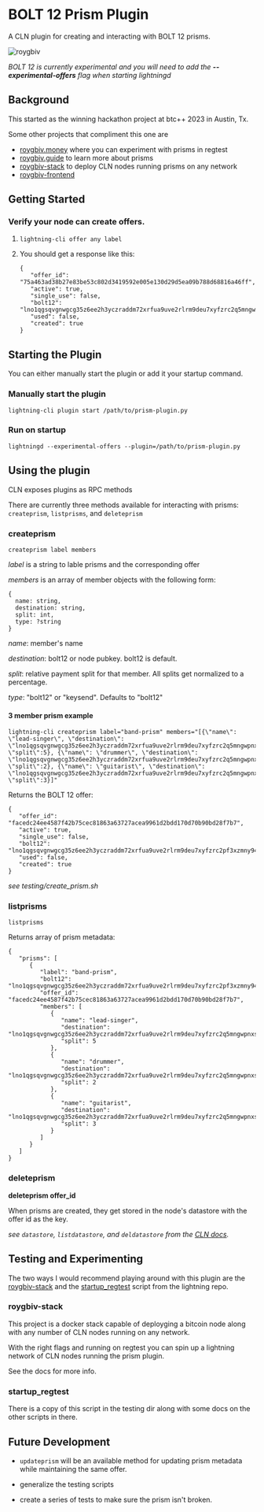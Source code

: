 # BOLT 12 Prism Plugin

A CLN plugin for creating and interacting with BOLT 12 prisms.

![roygbiv](https://github.com/daGoodenough/bolt12-prism/assets/108303703/2c4ba75d-b0ab-4c3f-a5c4-2202716a04a0)

_BOLT 12 is currently experimental and you will need to add the **--experimental-offers** flag when starting lightningd_

## Background

This started as the winning hackathon project at btc++ 2023 in Austin, Tx.

Some other projects that compliment this one are

- [roygbiv.money](https://roygbiv.money) where you can experiment with prisms in regtest
- [roygbiv.guide](https://roygbiv.guide) to learn more about prisms
- [roygbiv-stack](https://github.com/farscapian/roygbiv-stack) to deploy CLN nodes running prisms on any network
- [roygbiv-frontend](https://github.com/johngribbin/ROYGBIV-frontend)

## Getting Started

### Verify your node can create offers.

1. `lightning-cli offer any label`
2. You should get a response like this:

   ```
   {
      "offer_id": "75a463ad38b27e83be53c802d3419592e005e130d29d5ea09b788d68816a46ff",
      "active": true,
      "single_use": false,
      "bolt12": "lno1qgsqvgnwgcg35z6ee2h3yczraddm72xrfua9uve2rlrm9deu7xyfzrc2q5mngwpnxstzzql8sxrnaaq8secwrcsw5wmdxtfqgj9kamaslpvgxk08g0tdmqzmav",
      "used": false,
      "created": true
   }
   ```

## Starting the Plugin

You can either manually start the plugin or add it your startup command.

### Manually start the plugin

`lightning-cli plugin start /path/to/prism-plugin.py`

### Run on startup

`lightningd --experimental-offers --plugin=/path/to/prism-plugin.py`

## Using the plugin

CLN exposes plugins as RPC methods

There are currently three methods available for interacting with prisms: `createprism`, `listprisms`, and `deleteprism`

### createprism

`createprism label members`

_label_ is a string to lable prisms and the corresponding offer

_members_ is an array of member objects with the following form:

```
{
  name: string,
  destination: string,
  split: int,
  type: ?string
}
```

_name_: member's name

_destination_: bolt12 or node pubkey. bolt12 is default.

_split_: relative payment split for that member. All splits get normalized to a percentage.

_type_: "bolt12" or "keysend". Defaults to "bolt12"

#### 3 member prism example

```
lightning-cli createprism label="band-prism" members="[{\"name\": \"lead-singer\", \"destination\": \"lno1qgsqvgnwgcg35z6ee2h3yczraddm72xrfua9uve2rlrm9deu7xyfzrc2q5mngwpnxstzzql8sxrnaaq8secwrcsw5wmdxtfqgj9kamaslpvgxk08g0tdmqzmav\", \"split\":5}, {\"name\": \"drummer\", \"destination\": \"lno1qgsqvgnwgcg35z6ee2h3yczraddm72xrfua9uve2rlrm9deu7xyfzrc2q5mngwpnxstzzql8sxrnaaq8secwrcsw5wmdxtfqgj9kamaslpvgxk08g0tdmqzmav\", \"split\":2}, {\"name\": \"guitarist\", \"destination\": \"lno1qgsqvgnwgcg35z6ee2h3yczraddm72xrfua9uve2rlrm9deu7xyfzrc2q5mngwpnxstzzql8sxrnaaq8secwrcsw5wmdxtfqgj9kamaslpvgxk08g0tdmqzmav\", \"split\":3}]"

```

Returns the BOLT 12 offer:

```
{
   "offer_id": "facedc24ee4587f42b75cec81863a63727acea9961d2bdd170d70b90bd28f7b7",
   "active": true,
   "single_use": false,
   "bolt12": "lno1qgsqvgnwgcg35z6ee2h3yczraddm72xrfua9uve2rlrm9deu7xyfzrc2pf3xzmny94c8y6tnd5tzzql8sxrnaaq8secwrcsw5wmdxtfqgj9kamaslpvgxk08g0tdmqzmav",
   "used": false,
   "created": true
}
```

_see testing/create_prism.sh_

### listprisms

`listprisms`

Returns array of prism metadata:

```
{
   "prisms": [
      {
         "label": "band-prism",
         "bolt12": "lno1qgsqvgnwgcg35z6ee2h3yczraddm72xrfua9uve2rlrm9deu7xyfzrc2pf3xzmny94c8y6tnd5tzzql8sxrnaaq8secwrcsw5wmdxtfqgj9kamaslpvgxk08g0tdmqzmav",
         "offer_id": "facedc24ee4587f42b75cec81863a63727acea9961d2bdd170d70b90bd28f7b7",
         "members": [
            {
               "name": "lead-singer",
               "destination": "lno1qgsqvgnwgcg35z6ee2h3yczraddm72xrfua9uve2rlrm9deu7xyfzrc2q5mngwpnxstzzql8sxrnaaq8secwrcsw5wmdxtfqgj9kamaslpvgxk08g0tdmqzmav",
               "split": 5
            },
            {
               "name": "drummer",
               "destination": "lno1qgsqvgnwgcg35z6ee2h3yczraddm72xrfua9uve2rlrm9deu7xyfzrc2q5mngwpnxstzzql8sxrnaaq8secwrcsw5wmdxtfqgj9kamaslpvgxk08g0tdmqzmav",
               "split": 2
            },
            {
               "name": "guitarist",
               "destination": "lno1qgsqvgnwgcg35z6ee2h3yczraddm72xrfua9uve2rlrm9deu7xyfzrc2q5mngwpnxstzzql8sxrnaaq8secwrcsw5wmdxtfqgj9kamaslpvgxk08g0tdmqzmav",
               "split": 3
            }
         ]
      }
   ]
}
```

### deleteprism

**deleteprism offer_id**

When prisms are created, they get stored in the node's datastore with the offer id as the key.

_see `datastore`, `listdatastore`, and `deldatastore` from the [CLN docs](https://lightning.readthedocs.io/)._

## Testing and Experimenting

The two ways I would recommend playing around with this plugin are the [roygbiv-stack](https://github.com/) and the [startup_regtest](https://github.com/ElementsProject/lightning/blob/master/contrib/startup_regtest.sh) script from the lightning repo.

### roygbiv-stack

This project is a docker stack capable of deployging a bitcoin node along with any number of CLN nodes running on any network.

With the right flags and running on regtest you can spin up a lightning network of CLN nodes running the prism plugin.

See the docs for more info.

### startup_regtest

There is a copy of this script in the testing dir along with some docs on the other scripts in there.

## Future Development

- `updateprism` will be an available method for updating prism metadata while maintaining the same offer.

- generalize the testing scripts

- create a series of tests to make sure the prism isn't broken.
